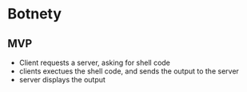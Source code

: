 # Botnety


## MVP

- Client requests a server, asking for shell code
- clients exectues the shell code, and sends the output to the server
- server displays the output